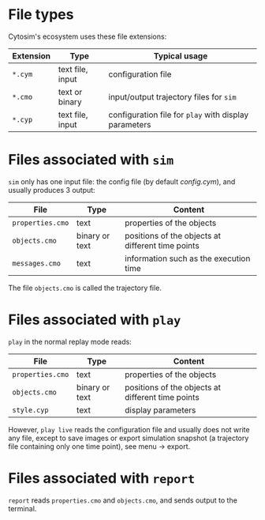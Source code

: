 # File types
 
Cytosim's ecosystem uses these file extensions:
 
Extension | Type             | Typical usage   
----------|------------------|--------------------------------------------------------
`*.cym`   | text file, input | configuration file
`*.cmo`   | text or binary   | input/output trajectory files for `sim`
`*.cyp`   | text file, input | configuration file for `play` with display parameters


# Files associated with `sim`
 
`sim` only has one input file: the config file (by default *config.cym*), and usually produces 3 output:
 
File             | Type           | Content  
-----------------|----------------|--------------------------------------------------
`properties.cmo` | text           | properties of the objects
`objects.cmo`    | binary or text | positions of the objects at different time points
`messages.cmo`   | text           | information such as the execution time 
 
The file `objects.cmo` is called the trajectory file.
 
# Files associated with `play`
 
`play` in the normal replay mode reads:
 
 File             | Type           | Content  
------------------|----------------|--------------------------------------------------
`properties.cmo`  | text           | properties of the objects
`objects.cmo`     | binary or text | positions of the objects at different time points
`style.cyp`       | text           | display parameters

However, `play live` reads the configuration file and usually does not write any file,
except to save images or export simulation snapshot (a trajectory file containing only one time point), see menu -> export.
 

# Files associated with `report`

`report` reads `properties.cmo` and `objects.cmo`, and sends output to the terminal.


